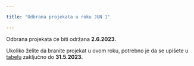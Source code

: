 ```yaml
---

title: "Odbrana projekata u roku JUN 1"

---
```


Odbrana projekata će biti održana **2.6.2023.** 

Ukoliko želite da branite projekat u ovom roku, potrebno je da se upišete u [tabelu](https://docs.google.com/spreadsheets/d/1XfgxIqk3r9cdR60j0r7-oEFT4XzSfzlBzJbEU4v7H7k/edit?usp=sharing) zaključno do **31.5.2023.**

